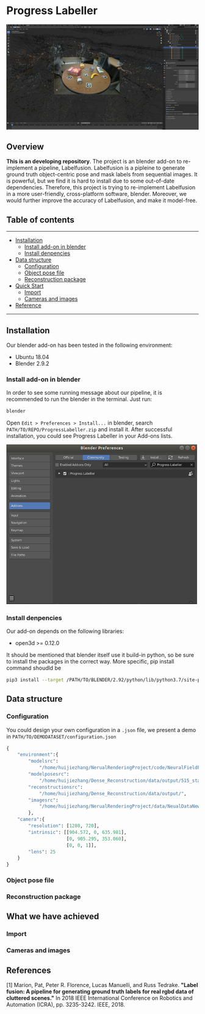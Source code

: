 # Progress Labeller

<img src='doc/fig/overview.png' width="1000"/>

## Overview

**This is an developing repository**. The project is an blender add-on to re-implement a pipeline, Labelfusion. Labelfusion is a pipleine to generate ground truth object-centric pose and mask labels from sequential images. It is powerful, but we find it is hard to install due to some out-of-date dependencies. Therefore, this project is trying to re-implement Labelfusion in a more user-friendly, cross-platform software, blender. Moreover, we would further improve the accuracy of Labelfusion, and make it model-free.

## Table of contents
-----
  * [Installation](#installation)
    * [Install add-on in blender](#install-add-on-in-blender)
    * [Install denpencies](#install-denpencies)
  * [Data structure](#data-structure)
    * [Configuration](#configuration)
    * [Object pose file](#object-pose-file)
    * [Reconstruction package](#reconstruction-package)
  * [Quick Start](#what-we-have-achieved)
    * [Import](#import)
    * [Cameras and images](#cameras-and-images)
  * [Reference](#references)
------

## Installation

Our blender add-on has been tested in the following environment:

* Ubuntu 18.04
* Blender 2.9.2

### Install add-on in blender

In order to see some running message about our pipeline, it is recommended to run the blender in the terminal. Just run:
```bash
blender
```

Open ``Edit > Preferences > Install...`` in blender, search ``PATH/TO/REPO/ProgressLabeller.zip`` and install it. After successful installation, you could see Progress Labeller in your Add-ons lists.

<img src='doc/fig/installadd-on.png' width="500"/>


### Install denpencies

Our add-on depends on the following libraries:

* open3d >= 0.12.0

It should be mentioned that blender itself use it build-in python, so be sure to install the packages in the correct way. More specific, pip install command shoudld be 
```bash
pip3 install --target /PATH/TO/BLENDER/2.92/python/lib/python3.7/site-packages open3d Pillow pycuda scipy
```

## Data structure

### Configuration

You could design your own configuration in a ``.json`` file, we present a demo in ```PATH/TO/DEMODATASET/configuration.json```
```python
{
    "environment":{
        "modelsrc": 
            "/home/huijiezhang/NerualRenderingProject/code/NeuralFieldFusion/Prepocessing/labelposeModel/",
        "modelposesrc": 
            "/home/huijiezhang/Dense_Reconstruction/data/output/515_stand_COLMAP_fullloop/reconstruction_result/",
        "reconstructionsrc":
            "/home/huijiezhang/Dense_Reconstruction/data/output/",
        "imagesrc":
            "/home/huijiezhang/NerualRenderingProject/data/NeualDataNew/515_stand/rgb/"
        },
    "camera":{
        "resolution": [1280, 720],
        "intrinsic": [[904.572, 0, 635.981],
                      [0, 905.295, 353.060],
                      [0, 0, 1]],
        "lens": 25
    }
}
```

### Object pose file

### Reconstruction package

## What we have achieved

### Import

### Cameras and images

## References
[1] Marion, Pat, Peter R. Florence, Lucas Manuelli, and Russ Tedrake. **"Label fusion: A pipeline for generating ground truth labels for real rgbd data of cluttered scenes."** In 2018 IEEE International Conference on Robotics and Automation (ICRA), pp. 3235-3242. IEEE, 2018.
